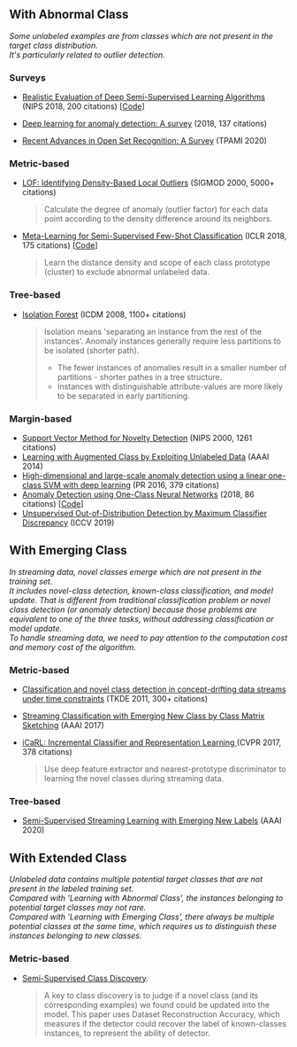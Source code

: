 


## With Abnormal Class
_Some unlabeled examples are from classes which are not present in the target class distribution._  
_It's particularly related to outlier detection._

### Surveys

* [Realistic Evaluation of Deep Semi-Supervised Learning Algorithms](http://papers.nips.cc/paper/7585-realistic-evaluation-of-de) (NIPS 2018, 200 citations) [[Code](https://github.com/brain-research/realistic-ssl-evaluation
)]
* [Deep learning for anomaly detection: A survey](https://arxiv.org/abs/1901.03407) (2018, 137 citations)

* [Recent Advances in Open Set Recognition: A Survey](https://scholar.google.com/scholar_url?url=https://ieeexplore.ieee.org/abstract/document/9040673/&hl=zh-CN&sa=T&oi=gsb&ct=res&cd=0&d=8435173469278427577&ei=17voXsjmKsi8ywSU_6-oBA&scisig=AAGBfm033NeP8wlKrYIHU_XlEO82Ne0gtQ) (TPAMI 2020)


### Metric-based 
* [LOF: Identifying Density-Based Local Outliers](https://dl.acm.org/doi/abs/10.1145/342009.335388) (SIGMOD 2000, 5000+ citations)
  >  Calculate the degree of anomaly (outlier factor) for each data point according to the density difference around its neighbors.
  
* [Meta-Learning for Semi-Supervised Few-Shot Classification](https://arxiv.org/abs/1803.00676) (ICLR 2018, 175 citations) [[Code](https://github.com/renmengye/few-shot-ssl-public)]
  > Learn the distance density and scope of each class prototype (cluster) to exclude abnormal unlabeled data.
  

### Tree-based

* [Isolation Forest](https://cs.nju.edu.cn/zhouzh/zhouzh.files/publication/icdm08b.pdf) (ICDM 2008, 1100+ citations)
  > Isolation means 'separating an instance from the rest of the instances'. Anomaly instances generally require less partitions to be isolated (shorter path).  
  > - The fewer instances of anomalies result in a smaller number of partitions - shorter pathes in a tree structure.  
  > - Instances with distinguishable attribute-values are more likely to be separated in early partitioning.  

### Margin-based
* [Support Vector Method for Novelty Detection](http://papers.nips.cc/paper/1723-support-vector-method-for-novelty-detection.pdf) (NIPS 2000, 1261 citations)
* [Learning with Augmented Class by Exploiting Unlabeled Data](https://www.aaai.org/ocs/index.php/AAAI/AAAI14/paper/viewPaper/8388) (AAAI 2014)
* [High-dimensional and large-scale anomaly detection using a linear one-class SVM with deep learning](https://www.sciencedirect.com/science/article/pii/S0031320316300267) (PR 2016, 379 citations)
* [Anomaly Detection using One-Class Neural Networks](https://arxiv.org/abs/1802.06360) (2018, 86 citations) [[Code](https://github.com/raghavchalapathy/oc-nn)]
* [Unsupervised Out-of-Distribution Detection by Maximum Classifier Discrepancy](http://openaccess.thecvf.com/content_ICCV_2019/html/Yu_Unsupervised_Out-of-Distribution_Detection_by_Maximum_Classifier_Discrepancy_ICCV_2019_paper.html) (ICCV 2019)


  
## With Emerging Class 
_In streaming data, novel classes emerge which are not present in the training set._  
_It includes novel-class detection, known-class classification, and model update. That is different from traditional classification problem or novel class detection (or anomaly detection) because those problems are equivalent to one of the three tasks,
without addressing classification or model update._  
_To handle streaming data, we need to pay attention to the computation cost and memory cost of the algorithm._

### Metric-based

* [Classification and novel class detection in concept-drifting data streams under time constraints](https://ieeexplore.ieee.org/abstract/document/5453372/) (TKDE 2011, 300+ citations)

* [Streaming Classification with Emerging New Class by Class Matrix Sketching](https://www.aaai.org/ocs/index.php/AAAI/AAAI17/paper/view/14514/14419) (AAAI 2017)


* [iCaRL: Incremental Classifier and Representation Learning ](http://openaccess.thecvf.com/content_cvpr_2017/html/Rebuffi_iCaRL_Incremental_Classifier_CVPR_2017_paper.html) (CVPR 2017, 378 citations)  
  >  Use deep feature extractor and nearest-prototype discriminator to learning the novel classes during streaming data.

### Tree-based

* [Semi-Supervised Streaming Learning with Emerging New Labels](https://www.aaai.org/Papers/AAAI/2020GB/AAAI-ZhuY.4960.pdf) (AAAI 2020)

## With Extended Class
_Unlabeled data contains multiple potential target classes that are not present in the labeled training set._  
_Compared with 'Learning with Abnormal Class', the instances belonging to potential target classes may not rare._  
_Compared with 'Learning with Emerging Class', there always be multiple potential classes at the same time, which requires us to distinguish these instances belonging to new classes._

### Metric-based
* [Semi-Supervised Class Discovery](https://arxiv.org/abs/2002.03480).
  > A key to class discovery is to judge if a novel class (and its corresponding examples) we found could be updated into the model. This paper uses Dataset Reconstruction Accuracy, which measures if the detector could recover the label of known-classes instances, to represent the ability of detector.
